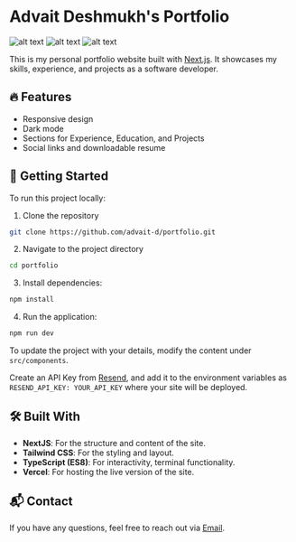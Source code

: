 # Advait Deshmukh's Portfolio
![alt text](https://img.shields.io/badge/next.js-000000?style=for-the-badge&logo=next.js&logoColor=white) ![alt text](https://img.shields.io/badge/TypeScript-007ACC?style=for-the-badge&logo=typescript&logoColor=white) ![alt text](https://img.shields.io/badge/Tailwind_CSS-38B2AC?style=for-the-badge&logo=tailwind-css&logoColor=white)

This is my personal portfolio website built with [Next.js](https://nextjs.org). It showcases my skills, experience, and projects as a software developer.

## 🔥 Features

- Responsive design
- Dark mode
- Sections for Experience, Education, and Projects
- Social links and downloadable resume

## 🚀 Getting Started

To run this project locally:

1. Clone the repository
```bash
git clone https://github.com/advait-d/portfolio.git
```
2. Navigate to the project directory
```bash
cd portfolio
```
3. Install dependencies:
```bash
npm install
```
4. Run the application:
```bash
npm run dev
```

To update the project with your details, modify the content under ```src/components```. 

Create an API Key from [Resend](https://resend.com), and add it to the environment variables as ```RESEND_API_KEY: YOUR_API_KEY``` where your site will be deployed.

## 🛠️ Built With

- **NextJS**: For the structure and content of the site.
- **Tailwind CSS**: For the styling and layout.
- **TypeScript (ES8)**: For interactivity, terminal functionality.
- **Vercel**: For hosting the live version of the site.

## 📬 Contact

If you have any questions, feel free to reach out via [Email](mailto:advait.deshmukh3@gmail.com).
